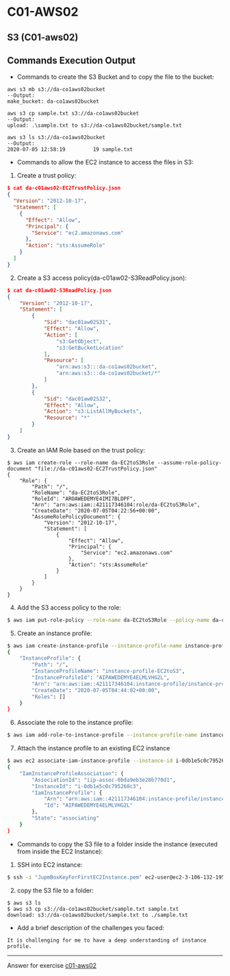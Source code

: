 # C01-AWS02
## S3 (C01-aws02)

## Commands Execution Output

- Commands to create the S3 Bucket and to copy the file to the bucket:
```
aws s3 mb s3://da-co1aws02bucket
--Output:
make_bucket: da-co1aws02bucket

aws s3 cp sample.txt s3://da-co1aws02bucket
--Output:
upload: .\sample.txt to s3://da-co1aws02bucket/sample.txt

aws s3 ls s3://da-co1aws02bucket
--Output:
2020-07-05 12:58:19         19 sample.txt
```
- Commands to allow the EC2 instance to access the files in S3:
 1. Create a trust policy:
```JSON
$ cat da-c01aws02-EC2TrustPolicy.json
{
  "Version": "2012-10-17",
  "Statement": [
    {
      "Effect": "Allow",
      "Principal": {
        "Service": "ec2.amazonaws.com"
      },
      "Action": "sts:AssumeRole"
    }
  ]
}
```

 2. Create a S3 access policy(da-c01aw02-S3ReadPolicy.json):
```JSON
$ cat da-c01aw02-S3ReadPolicy.json
{
    "Version": "2012-10-17",
    "Statement": [
        {
            "Sid": "dac01aw02S31",
            "Effect": "Allow",
            "Action": [
                "s3:GetObject",
                "s3:GetBucketLocation"
            ],
            "Resource": [
                "arn:aws:s3:::da-co1aws02bucket",
                "arn:aws:s3:::da-co1aws02bucket/*"
            ]
        },
        {
            "Sid": "dac01aw02S32",
            "Effect": "Allow",
            "Action": "s3:ListAllMyBuckets",
            "Resource": "*"
        }
    ]
}
```
 3. Create an IAM Role based on the trust policy:
```
$ aws iam create-role --role-name da-EC2toS3Role --assume-role-policy-document "file://da-c01aws02-EC2TrustPolicy.json"
{
    "Role": {
        "Path": "/",
        "RoleName": "da-EC2toS3Role",
        "RoleId": "AROAWEDEMYE4IMI7BLDPF",
        "Arn": "arn:aws:iam::421117346104:role/da-EC2toS3Role",
        "CreateDate": "2020-07-05T04:22:56+00:00",
        "AssumeRolePolicyDocument": {
            "Version": "2012-10-17",
            "Statement": [
                {
                    "Effect": "Allow",
                    "Principal": {
                        "Service": "ec2.amazonaws.com"
                    },
                    "Action": "sts:AssumeRole"
                }
            ]
        }
    }
}

```
 4. Add the S3 access policy to the role:
```bash
$ aws iam put-role-policy --role-name da-EC2toS3Role --policy-name da-c01aw02-S3ReadPolicy --policy-document file://da-c01aw02-S3ReadPolicy.json
```
 5. Create an instance profile:
```bash
$ aws iam create-instance-profile --instance-profile-name instance-profile-EC2toS3
{
    "InstanceProfile": {
        "Path": "/",
        "InstanceProfileName": "instance-profile-EC2toS3",
        "InstanceProfileId": "AIPAWEDEMYE4ELMLVHG2L",
        "Arn": "arn:aws:iam::421117346104:instance-profile/instance-profile-EC2toS3",
        "CreateDate": "2020-07-05T04:44:02+00:00",
        "Roles": []
    }
}
```
 6. Associate the role to the instance profile:
```bash
$ aws iam add-role-to-instance-profile --instance-profile-name instance-profile-EC2toS3 --role-name da-EC2toS3Role
```
 7. Attach the instance profile to an existing EC2 instance
```bash
$ aws ec2 associate-iam-instance-profile --instance-id i-0db1e5c0c795260c3 --iam-instance-profile Name=instance-profile-EC2toS3
{
    "IamInstanceProfileAssociation": {
        "AssociationId": "iip-assoc-0bda9eb3e28b770d1",
        "InstanceId": "i-0db1e5c0c795260c3",
        "IamInstanceProfile": {
            "Arn": "arn:aws:iam::421117346104:instance-profile/instance-profile-EC2toS3",
            "Id": "AIPAWEDEMYE4ELMLVHG2L"
        },
        "State": "associating"
    }
}
```

- Commands to copy the S3 file to a folder inside the instance (executed from inside the EC2 Instance):
1. SSH into EC2 instance:
```bash
$ ssh -i "JupmBoxKeyForFirstEC2Instance.pem" ec2-user@ec2-3-106-132-195.ap-southeast-2.compute.amazonaws.com
```
2. copy the S3 file to a folder:
```
$ aws s3 ls
$ aws s3 cp s3://da-co1aws02bucket/sample.txt sample.txt
download: s3://da-co1aws02bucket/sample.txt to ./sample.txt
```

- Add a brief description of the challenges you faced:
```text
It is challenging for me to have a deep understanding of instance profile.
```

<!-- Don't change anything below this point-->
<!-- Before commiting, remove both commented lines--> 
***
Answer for exercise [c01-aws02](https://github.com/devopsacademyau/academy/blob/635775538e8ad7793b305f48064b09e23c626fb7/classes/01class/exercises/c01-aws02/README.md)